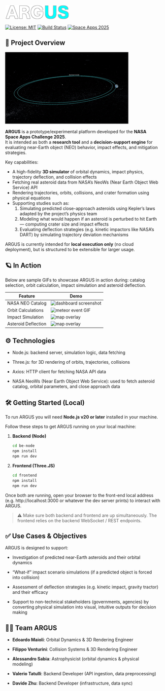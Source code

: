 ![logo](docs/img/logo.png)

[![License: MIT](https://img.shields.io/badge/License-MIT-blue.svg)](LICENSE)  [![Build Status](https://img.shields.io/badge/build–status-local-green.svg)]()  [![Space Apps 2025](https://img.shields.io/badge/NASA–SpaceApps–2025-orange.svg)]()


## 🚀 Project Overview

![meteor event GIF](docs/gif/loop.gif)

**ARGUS** is a prototype/experimental platform developed for the **NASA Space Apps Challenge 2025**.  
It is intended as both a **research tool** and a **decision-support engine** for evaluating near-Earth object (NEO) behavior, impact effects, and mitigation strategies.

Key capabilities:

- A high-fidelity **3D simulator** of orbital dynamics, impact physics, trajectory deflection, and collision effects
- Fetching real asteroid data from NASA’s NeoWs (Near Earth Object Web Service) API
- Rendering trajectories, orbits, collisions, and crater formation using physical equations
- Supporting studies such as:
  1. Simulating predicted close-approach asteroids using Kepler’s laws adapted by the project’s physics team
  2. Modeling what would happen if an asteroid is perturbed to hit Earth — computing crater size and impact effects
  3. Evaluating deflection strategies (e.g. kinetic impactors like NASA’s DART) by simulating trajectory deviation mechanisms

ARGUS is currently intended for **local execution only** (no cloud deployment), but is structured to be extensible for larger usage.

## 🪐 In Action

Below are sample GIFs to showcase ARGUS in action during: catalog selection, orbit calculation, impact simulation and asteroid deflection.

| Feature | Demo |
|------|---------|
| NASA NEO Catalog | ![dashboard screenshot](docs/gif/catalog.gif) |
| Orbit Calculations | ![meteor event GIF](docs/gif/real-trajectory.gif) |
| Impact Simulation | ![map overlay](docs/gif/impact.gif) |
| Asteroid Deflection | ![map overlay](docs/gif/deflection.gif) |


## ⚙️ Technologies

- Node.js: backend server, simulation logic, data fetching

- Three.js: for 3D rendering of orbits, trajectories, collisions

- Axios: HTTP client for fetching NASA API data

- NASA NeoWs (Near Earth Object Web Service): used to fetch asteroid catalog, orbital parameters, and close approach data

## 🛠️ Getting Started (Local)

To run ARGUS you will need **Node.js v20 or later** installed in your machine. 

Follow these steps to get ARGUS running on your local machine:

1. **Backend (Node)**  
   ```bash
   cd be-node
   npm install
   npm run dev
   ```

2. **Frontend (Three.JS)**  
   ```bash
   cd frontend
   npm install
   npm run dev
   ```

Once both are running, open your browser to the front-end local address (e.g. http://localhost:3000 or whatever the dev server prints) to interact with ARGUS.

> ⚠️ Make sure both backend and frontend are up simultaneously. The frontend relies on the backend WebSocket / REST endpoints.

## ✅ Use Cases & Objectives

ARGUS is designed to support:

- Investigation of predicted near-Earth asteroids and their orbital dynamics

- “What-if” impact scenario simulations (if a predicted object is forced into collision)

- Assessment of deflection strategies (e.g. kinetic impact, gravity tractor) and their efficacy

- Support to non-technical stakeholders (governments, agencies) by converting physical simulation into visual, intuitive outputs for decision making

## 👨‍🚀 Team ARGUS

- **Edoardo Maioli**: Orbital Dynamics & 3D Rendering Engineer

- **Filippo Venturini**: Collision Systems & 3D Rendering Engineer

- **Alessandro Sabia**: Astrophysicist (orbital dynamics & physical modeling)

- **Valerio Tatulli**: Backend Developer (API ingestion, data preprocessing)

- **Davide Zhu**: Backend Developer (infrastructure, data sync)
